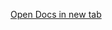 <a href="https://quadtree-visualization-sy5t.vercel.app/" target="_blank">Open Docs in new tab</a>

